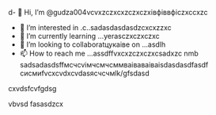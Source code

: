 d- 👋 Hi, I’m @gudza004vcvxzczxcxzczxczxівфіввфіczxccxzc
- 👀 I’m interested in .c..sadasdasdasdzcxcxzzxc
- 🌱 I’m currently learning ...yerasczxczxczxc
- 💞️ I’m looking to collaboratцукаівe on ...asdlh
- 📫 How to reach me ...assdffvxcxzczxczxcsadxzc nmb
sadsadasdsffмсчcvімчсмчсммваіваваіваіsdasdasdfasdf
сисмиfvcxcvdxcvdasясчсчмlk/gfsdasd
<!---sadcxc
gudza004/gudza004 is n,a ✨ special ✨ repository because its `README.md` (this file) appears on your GitHub profile.
You can click the Preview link to take a ladsozxcxok at you3113r changes.asdsad
--->cxvdsfcvfgdsg
vbvsd
fasasdzcx
